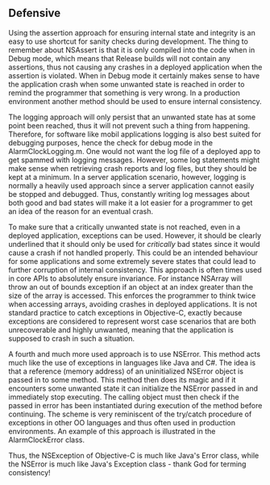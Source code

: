 Defensive
---------
Using the assertion approach for ensuring internal state and
integrity is an easy to use shortcut for sanity checks
during development. The thing to remember about NSAssert is
that it is only compiled into the code when in Debug mode,
which means that Release builds will not contain any
assertions, thus not causing any crashes in a deployed
application when the assertion is violated. When in Debug
mode it certainly makes sense to have the application crash
when some unwanted state is reached in order to remind the
programmer that something is very wrong. In a production
environment another method should be used to ensure internal
consistency.

The logging approach will only persist that an unwanted
state has at some point been reached, thus it will not
prevent such a thing from happening. Therefore, for software
like mobil applications logging is also best suited for
debugging purposes, hence the check for debug mode in the
AlarmClockLogging.m. One would not want the log file of a
deployed app to get spammed with logging messages. However,
some log statements might make sense when retrieving crash
reports and log files, but they should be kept at a minimum.
In a server application scenario, however, logging is
normally a heavily used approach since a server application
cannot easily be stopped and debugged. Thus, constantly
writing log messages about both good and bad states will
make it a lot easier for a programmer to get an idea of the
reason for an eventual crash.

To make sure that a critically unwanted state is not
reached, even in a deployed application, exceptions can be
used. However, it should be clearly underlined that it
should only be used for _critically_ bad states since it
would cause a crash if not handled properly. This could be
an intended behaviour for some applications and some
extremely severe states that could lead to further
corruption of internal consistency.
This approach is often times used in core APIs to absolutely
ensure invariance. For instance NSArray will throw an out of
bounds exception if an object at an index greater than the
size of the array is accessed. This enforces the programmer
to think twice when accessing arrays, avoiding crashes in
deployed applications.
It is not standard practice to catch exceptions in
Objective-C, exactly because exceptions are considered to
represent worst case scenarios that are both unrecoverable
and highly unwanted, meaning that the application is
supposed to crash in such a situation.

A fourth and much more used approach is to use NSError. This
method acts much like the use of exceptions in languages
like Java and C#. The idea is that a reference (memory
address) of an uninitialized NSError object is passed in to
some method. This method then does its magic and if it
encounters some unwanted state it can initialize the NSError
passed in and immediately stop executing. The calling object
must then check if the passed in error has been instantiated
during execution of the method before continuing. The scheme
is very reminiscent of the try/catch procedure of exceptions
in other OO languages and thus often used in production
environments.
An example of this approach is illustrated in the
AlarmClockError class.

Thus, the NSException of Objective-C is much like Java's
Error class, while the NSError is much like Java's Exception
class - thank God for terming consistency!